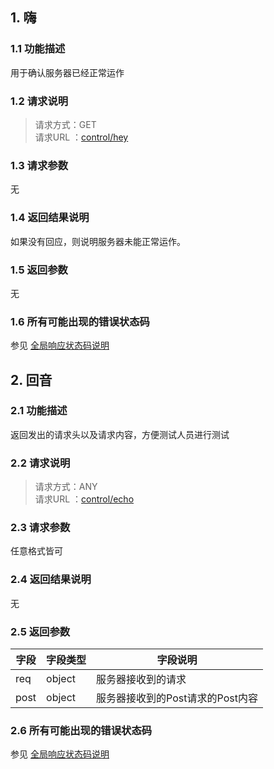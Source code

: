 ## 1. 嗨
### 1.1 功能描述
用于确认服务器已经正常运作
### 1.2 请求说明
> 请求方式：GET<br>
> 请求URL ：[control/hey](#)

### 1.3 请求参数

无

### 1.4 返回结果说明

如果没有回应，则说明服务器未能正常运作。

### 1.5 返回参数

无


### 1.6 所有可能出现的错误状态码

参见 [全局响应状态码说明](/#2-全局响应状态码说明)



## 2. 回音

### 2.1 功能描述
返回发出的请求头以及请求内容，方便测试人员进行测试

### 2.2 请求说明
> 请求方式：ANY<br>
> 请求URL ：[control/echo](#)

### 2.3 请求参数

任意格式皆可

### 2.4 返回结果说明

无

### 2.5 返回参数

| 字段 | 字段类型 | 字段说明                         |
| ---- | -------- | -------------------------------- |
| req  | object   | 服务器接收到的请求               |
| post | object   | 服务器接收到的Post请求的Post内容 |


### 2.6 所有可能出现的错误状态码

参见 [全局响应状态码说明](/#2-全局响应状态码说明)



